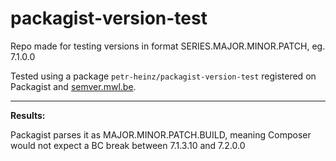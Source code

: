 # packagist-version-test

Repo made for testing versions in format SERIES.MAJOR.MINOR.PATCH, eg. 7.1.0.0

Tested using a package `petr-heinz/packagist-version-test` registered on Packagist and [semver.mwl.be](https://semver.mwl.be/#?package=petr-heinz%2Fpackagist-version-test).

---

**Results:**

Packagist parses it as MAJOR.MINOR.PATCH.BUILD, meaning Composer would not expect a BC break between 7.1.3.10 and 7.2.0.0
